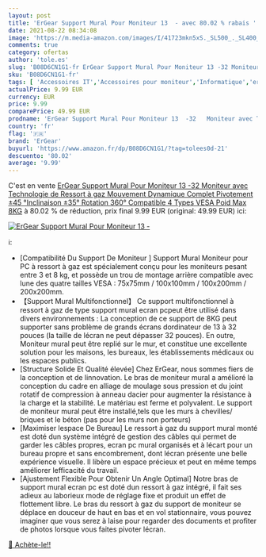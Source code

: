 ```yaml
---
layout: post
title: 'ErGear Support Mural Pour Moniteur 13  - avec 80.02 % rabais '
date: 2021-08-22 08:34:08
image: 'https://m.media-amazon.com/images/I/41723mkn5xS._SL500_._SL400_.jpg'
comments: true
category: ofertas
author: 'tole.es'
slug: 'B08D6CN1G1-fr ErGear Support Mural Pour Moniteur 13 -32 Moniteur avec...'
sku: 'B08D6CN1G1-fr'
tags: [ 'Accessoires IT','Accessoires pour moniteur','Informatique','ergear', ]
actualPrice: 9.99 EUR
currency: EUR
price: 9.99
comparePrice: 49.99 EUR
prodname: 'ErGear Support Mural Pour Moniteur 13  -32   Moniteur avec Technologie de Ressort à gaz Mouvement Dynamique Complet Pivotement ±45 °Inclinaison ±35° Rotation 360° Compatible 4 Types VESA Poid Max 8KG'
country: 'fr'
flag: '🇫🇷'
brand: 'ErGear'
buyurl: 'https://www.amazon.fr/dp/B08D6CN1G1/?tag=tolees0d-21'
descuento: '80.02'
average: '9.99'
---
```


C'est en vente [ErGear Support Mural Pour Moniteur 13  -32   Moniteur avec Technologie de Ressort à gaz Mouvement Dynamique Complet Pivotement ±45 °Inclinaison ±35° Rotation 360° Compatible 4 Types VESA Poid Max 8KG](https://www.amazon.fr/dp/B08D6CN1G1/?tag=tolees0d-21)  à  80.02 % de réduction, prix final  9.99 EUR (original: 49.99 EUR) ici:

[![ErGear Support Mural Pour Moniteur 13  -](https://m.media-amazon.com/images/I/41723mkn5xS._SL500_._SL400_.jpg)](https://www.amazon.fr/dp/B08D6CN1G1/?tag=tolees0d-21)

ℹ️:

- [Compatibilité Du Support De Moniteur ] Support Mural Moniteur pour PC à ressort à gaz est spécialement conçu pour les moniteurs pesant entre 3 et 8 kg, et possède un trou de montage arrière compatible avec lune des quatre tailles VESA : 75x75mm / 100x100mm / 100x200mm / 200x200mm.
- 【Support Mural Multifonctionnel】 Ce support multifonctionnel à ressort à gaz de type support mural ecran pcpeut être utilisé dans divers environnements : La conception de ce support de 8KG peut supporter sans problème de grands écrans dordinateur de 13 à 32 pouces (la taille de lécran ne peut dépasser 32 pouces). En outre, Moniteur mural peut être replié sur le mur, et constitue une excellente solution pour les maisons, les bureaux, les établissements médicaux ou les espaces publics.
- [Structure Solide Et Qualité élevée] Chez ErGear, nous sommes fiers de la conception et de linnovation. Le bras de moniteur mural a amélioré la conception du cadre en alliage de moulage sous pression et du joint rotatif de compression à anneau dacier pour augmenter la résistance à la charge et la stabilité. Le matériau est ferme et polyvalent. Le support de moniteur mural peut être installé,tels que les murs à chevilles/ briques et le béton (pas pour les murs non porteurs)
- [Maximiser lespace De Bureau] Le ressort à gaz du support mural monté est doté dun système intégré de gestion des câbles qui permet de garder les câbles propres, ecran pc mural organisés et à lécart pour un bureau propre et sans encombrement, dont lécran présente une belle expérience visuelle. Il libère un espace précieux et peut en même temps améliorer lefficacité du travail.
- [Ajustement Flexible Pour Obtenir Un Angle Optimal] Notre bras de support mural ecran pc est doté dun ressort à gaz intégré, il fait ses adieux au laborieux mode de réglage fixe et produit un effet de flottement libre. Le bras du ressort à gaz du support de moniteur se déplace en douceur de haut en bas et en vol stationnaire, vous pouvez imaginer que vous serez à laise pour regarder des documents et profiter de photos lorsque vous faites pivoter lécran.

[🛒 Achète-le!!](https://www.amazon.fr/dp/B08D6CN1G1/?tag=tolees0d-21)
